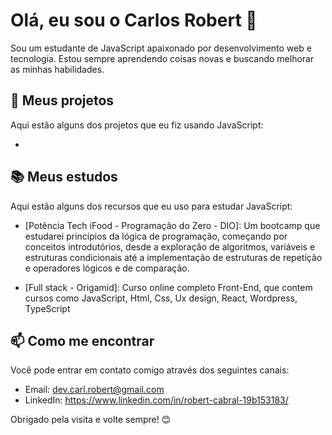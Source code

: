 # Olá, eu sou o Carlos Robert 👋

Sou um estudante de JavaScript apaixonado por desenvolvimento web e tecnologia. Estou sempre aprendendo coisas novas e buscando melhorar as minhas habilidades.

## 🚀 Meus projetos

Aqui estão alguns dos projetos que eu fiz usando JavaScript:

- [Website Hinode Max]: https://github.com/dev-carl-robert/E-comerce_Hinode-max

## 📚 Meus estudos

Aqui estão alguns dos recursos que eu uso para estudar JavaScript:

- [Potência Tech iFood - Programação do Zero - DIO]: Um bootcamp que estudarei  princípios da lógica de programação, começando por conceitos
  introdutórios, desde a exploração de algoritmos, variáveis e estruturas condicionais até a implementação de estruturas de repetição e operadores lógicos e de comparação.

- [Full stack - Origamid]: Curso online completo Front-End, que contem cursos como JavaScript, Html, Css, Ux design, React, Wordpress, TypeScript
## 📫 Como me encontrar

Você pode entrar em contato comigo através dos seguintes canais:

- Email: dev.carl.robert@gmail.com
- LinkedIn: https://www.linkedin.com/in/robert-cabral-19b153183/

Obrigado pela visita e volte sempre! 😊
